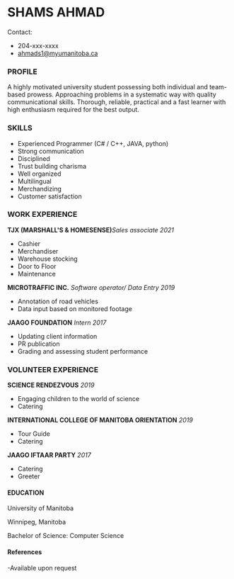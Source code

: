 # SHAMS AHMAD

Contact:

- 204-xxx-xxxx
- ahmads1@myumanitoba.ca

### PROFILE

A highly motivated university student possessing both individual and team-based prowess. Approaching problems in a systematic way with quality communicational skills. Thorough, reliable, practical and a fast learner with high enthusiasm required for the best output.

### SKILLS

- Experienced Programmer (C# / C++, JAVA, python)
- Strong communication
- Disciplined
- Trust building charisma
- Well organized
- Multilingual
- Merchandizing
- Customer satisfaction

### WORK EXPERIENCE

**TJX (MARSHALL'S & HOMESENSE)**_Sales associate  2021_

- Cashier
- Merchandiser
- Warehouse stocking
- Door to Floor
- Maintenance

**MICROTRAFFIC INC.** _Software operator/ Data Entry  2019_

- Annotation of road vehicles
- Data input based on monitored footage

**JAAGO FOUNDATION** _Intern  2017_

- Updating client information
- PR publication
- Grading and assessing student performance

### VOLUNTEER EXPERIENCE

**SCIENCE RENDEZVOUS** _2019_

- Engaging children to the world of science
- Catering

**INTERNATIONAL COLLEGE OF MANITOBA ORIENTATION** _2019_

- Tour Guide
- Catering

**JAAGO IFTAAR PARTY** _2017_

- Catering
- Greeter

#### EDUCATION

University of Manitoba

Winnipeg, Manitoba

Bachelor of Science: Computer Science

#### References

-Available upon request
